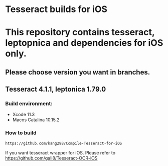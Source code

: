 # Tesseract builds for iOS

# This repository contains tesseract, leptopnica and dependencies for iOS only.

## Please choose version you want in branches.

## Tesseract 4.1.1, leptonica 1.79.0

### Build environment: 
 - Xcode 11.3
 - Macos Catalina  10.15.2

### How to build
    https://github.com/kang298/Compile-Tesseract-for-iOS

If you want tesseract wrapper for iOS. Please refer to 
https://github.com/gali8/Tesseract-OCR-iOS

